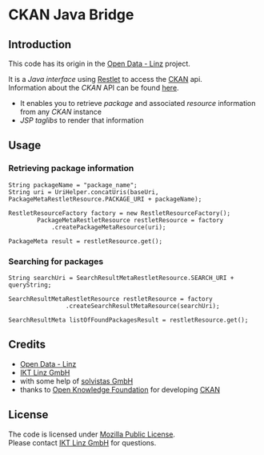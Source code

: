 # CKAN Java Bridge

## Introduction

This code has its origin in the [Open Data - Linz](http://data.linz.gv.at/) project. 

It is a _Java interface_ using [Restlet](http://www.restlet.org/) to access the [CKAN](http://ckan.org/) api.  
Information about the _CKAN_ API can be found [here](http://docs.ckan.org/en/latest/api-tutorial.html).

* It enables you to retrieve _package_ and associated _resource_ information from any _CKAN_ instance
* _JSP taglibs_  to render that information


## Usage 

### Retrieving package information


    String packageName = "package_name";
    String uri = UriHelper.concatUris(baseUri, PackageMetaRestletResource.PACKAGE_URI + packageName);

    RestletResourceFactory factory = new RestletResourceFactory();   
	    	PackageMetaRestletResource restletResource = factory
				.createPackageMetaResource(uri);

	PackageMeta result = restletResource.get();

### Searching for packages

    String searchUri = SearchResultMetaRestletResource.SEARCH_URI + queryString;

    SearchResultMetaRestletResource restletResource = factory
					.createSearchResultMetaResource(searchUri);

	SearchResultMeta listOfFoundPackagesResult = restletResource.get();


## Credits

* [Open Data - Linz](http://data.linz.gv.at/)
* [IKT Linz GmbH](http://www.linz.at/politik_verwaltung/44530.asp)
* with some help of [solvistas GmbH](www.solvistas.at)
* thanks to [Open Knowledge Foundation](http://okfn.org/) for developing [CKAN](http://ckan.org/) 


## License

The code is licensed under [Mozilla Public License](http://www.mozilla.org/MPL/).  
Please contact [IKT Linz GmbH](http://www.linz.at/politik_verwaltung/44530.asp) for questions. 